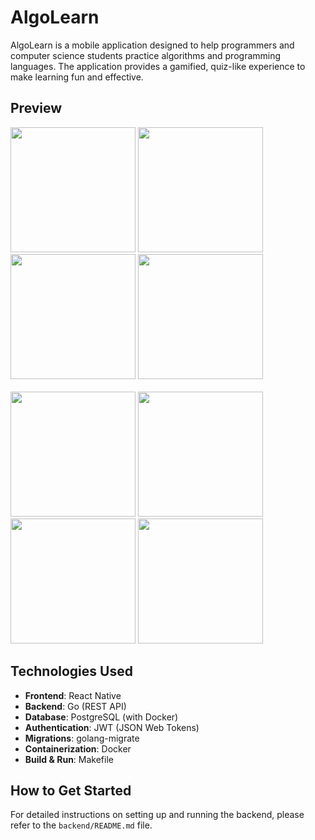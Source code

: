 # AlgoLearn

AlgoLearn is a mobile application designed to help programmers and computer science students practice algorithms and programming languages. The application provides a gamified, quiz-like experience to make learning fun and effective.

## Preview

<img src="https://github.com/nverkhachoyan/AlgoLearn/assets/23270085/77b96716-c149-425e-89c4-7faecd617a6f" width="200">
<img src="https://github.com/nverkhachoyan/AlgoLearn/assets/23270085/2429e50b-08fe-4b0e-9c77-aa22da884413" width="200">
<img src="https://github.com/nverkhachoyan/AlgoLearn/assets/23270085/dc58b657-5b6f-4ff2-bc46-ae804f50280c" width="200">
<img src="https://github.com/nverkhachoyan/AlgoLearn/assets/23270085/f23461e2-022f-45ae-9616-608779c64e90" width="200">
<br/>
<br/>
<img src="https://github.com/nverkhachoyan/AlgoLearn/assets/23270085/c6f87eca-4273-4650-99d2-55bdb57b814d" width="200">
<img src="https://github.com/nverkhachoyan/AlgoLearn/assets/23270085/587b9cd1-56d7-4b9c-8fe6-db29f8676fca" width="200">
<img src="https://github.com/nverkhachoyan/AlgoLearn/assets/23270085/52bb0da0-1c77-4961-bc69-999378efbba4" width="200">
<img src="https://github.com/nverkhachoyan/AlgoLearn/assets/23270085/c902b781-fb3b-483c-8d5e-bf54181b50f8" width="200">


## Technologies Used

- **Frontend**: React Native
- **Backend**: Go (REST API)
- **Database**: PostgreSQL (with Docker)
- **Authentication**: JWT (JSON Web Tokens)
- **Migrations**: golang-migrate
- **Containerization**: Docker
- **Build & Run**: Makefile

## How to Get Started

For detailed instructions on setting up and running the backend, please refer to the `backend/README.md` file.

